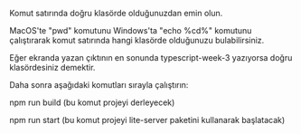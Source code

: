 Komut satırında doğru klasörde olduğunuzdan emin olun.

MacOS'te "pwd" komutunu 
Windows'ta "echo %cd%" komutunu çalıştırarak komut satırında hangi klasörde olduğunuzu bulabilirsiniz.

Eğer ekranda yazan çıktının en sonunda typescript-week-3 yazıyorsa doğru klasördesiniz demektir.

Daha sonra aşağıdaki komutları sırayla çalıştırın:

npm run build       (bu komut projeyi derleyecek)

npm run start       (bu komut projeyi lite-server paketini kullanarak başlatacak)